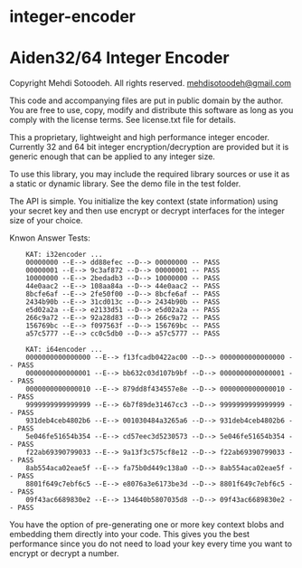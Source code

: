 # integer-encoder
Aiden32/64 Integer Encoder
==========================

Copyright Mehdi Sotoodeh.  All rights reserved.
<mehdisotoodeh@gmail.com>

This code and accompanying files are put in public domain by the author.
You are free to use, copy, modify and distribute this software as long
as you comply with the license terms. See license.txt file for details.


This a proprietary, lightweight and high performance integer encoder. 
Currently 32 and 64 bit integer encryption/decryption are provided but
it is generic enough that can be applied to any integer size.

To use this library, you may include the required library sources or
use it as a static or dynamic library. See the demo file in the test
folder.

The API is simple. You initialize the key context (state information)
using your secret key and then use encrypt or decrypt interfaces for 
the integer size of your choice.


Knwon Answer Tests:
```
    KAT: i32encoder ...
    00000000 --E--> dd88efec --D--> 00000000 -- PASS
    00000001 --E--> 9c3af872 --D--> 00000001 -- PASS
    10000000 --E--> 2bedadb3 --D--> 10000000 -- PASS
    44e0aac2 --E--> 108aa84a --D--> 44e0aac2 -- PASS
    8bcfe6af --E--> 2fe50f00 --D--> 8bcfe6af -- PASS
    2434b90b --E--> 31cd013c --D--> 2434b90b -- PASS
    e5d02a2a --E--> e2133d51 --D--> e5d02a2a -- PASS
    266c9a72 --E--> 92a28d83 --D--> 266c9a72 -- PASS
    156769bc --E--> f097563f --D--> 156769bc -- PASS
    a57c5777 --E--> cc0c5db0 --D--> a57c5777 -- PASS
    
    KAT: i64encoder ...
    0000000000000000 --E--> f13fcadb0422ac00 --D--> 0000000000000000 -- PASS
    0000000000000001 --E--> bb632c03d107b9bf --D--> 0000000000000001 -- PASS
    0000000000000010 --E--> 879dd8f434557e8e --D--> 0000000000000010 -- PASS
    9999999999999999 --E--> 6b7f89de31467cc3 --D--> 9999999999999999 -- PASS
    931deb4ceb4802b6 --E--> 001030484a3265a6 --D--> 931deb4ceb4802b6 -- PASS
    5e046fe51654b354 --E--> cd57eec3d5230573 --D--> 5e046fe51654b354 -- PASS
    f22ab69390799033 --E--> 9a13f3c575cf8e12 --D--> f22ab69390799033 -- PASS
    8ab554aca02eae5f --E--> fa75b0d449c138a0 --D--> 8ab554aca02eae5f -- PASS
    8801f649c7ebf6c5 --E--> e8076a3e6173be3d --D--> 8801f649c7ebf6c5 -- PASS
    09f43ac6689830e2 --E--> 134640b5807035d8 --D--> 09f43ac6689830e2 -- PASS
```

You have the option of pre-generating one or more key context blobs and 
embedding them directly into your code. This gives you the best performance 
since you do not need to load your key every time you want to encrypt or 
decrypt a number.

